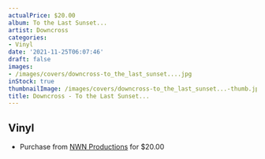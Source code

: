 ```yaml
---
actualPrice: $20.00
album: To the Last Sunset...
artist: Downcross
categories:
- Vinyl
date: '2021-11-25T06:07:46'
draft: false
images:
- /images/covers/downcross-to_the_last_sunset....jpg
inStock: true
thumbnailImage: /images/covers/downcross-to_the_last_sunset...-thumb.jpg
title: Downcross - To the Last Sunset...
---
```


## Vinyl
* Purchase from [NWN Productions](http://shop.nwnprod.com/index.php?route=product/product&path=75&product_id=18105&sort=pd.name&order=ASC) for $20.00
